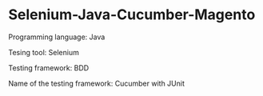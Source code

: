 # Selenium-Java-Cucumber-Magento

Programming language: Java

Tesing tool: Selenium

Testing framework: BDD

Name of the testing framework: Cucumber with JUnit

